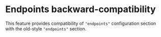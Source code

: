 # Endpoints backward-compatibility

This feature provides compatibility of `"endpoints"` configuration section with the old-style `"endpoints"` section.
